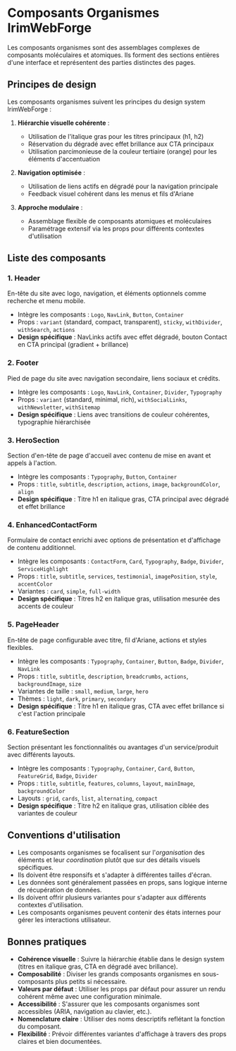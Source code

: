 # Composants Organismes IrimWebForge

Les composants organismes sont des assemblages complexes de composants moléculaires et atomiques. Ils forment des sections entières d'une interface et représentent des parties distinctes des pages.

## Principes de design

Les composants organismes suivent les principes du design system IrimWebForge :

1. **Hiérarchie visuelle cohérente** :

   - Utilisation de l'italique gras pour les titres principaux (h1, h2)
   - Réservation du dégradé avec effet brillance aux CTA principaux
   - Utilisation parcimonieuse de la couleur tertiaire (orange) pour les éléments d'accentuation

2. **Navigation optimisée** :

   - Utilisation de liens actifs en dégradé pour la navigation principale
   - Feedback visuel cohérent dans les menus et fils d'Ariane

3. **Approche modulaire** :
   - Assemblage flexible de composants atomiques et moléculaires
   - Paramétrage extensif via les props pour différents contextes d'utilisation

## Liste des composants

### 1. Header

En-tête du site avec logo, navigation, et éléments optionnels comme recherche et menu mobile.

- Intègre les composants : `Logo`, `NavLink`, `Button`, `Container`
- Props : `variant` (standard, compact, transparent), `sticky`, `withDivider`, `withSearch`, `actions`
- **Design spécifique** : NavLinks actifs avec effet dégradé, bouton Contact en CTA principal (gradient + brillance)

### 2. Footer

Pied de page du site avec navigation secondaire, liens sociaux et crédits.

- Intègre les composants : `Logo`, `NavLink`, `Container`, `Divider`, `Typography`
- Props : `variant` (standard, minimal, rich), `withSocialLinks`, `withNewsletter`, `withSitemap`
- **Design spécifique** : Liens avec transitions de couleur cohérentes, typographie hiérarchisée

### 3. HeroSection

Section d'en-tête de page d'accueil avec contenu de mise en avant et appels à l'action.

- Intègre les composants : `Typography`, `Button`, `Container`
- Props : `title`, `subtitle`, `description`, `actions`, `image`, `backgroundColor`, `align`
- **Design spécifique** : Titre h1 en italique gras, CTA principal avec dégradé et effet brillance

### 4. EnhancedContactForm

Formulaire de contact enrichi avec options de présentation et d'affichage de contenu additionnel.

- Intègre les composants : `ContactForm`, `Card`, `Typography`, `Badge`, `Divider`, `ServiceHighlight`
- Props : `title`, `subtitle`, `services`, `testimonial`, `imagePosition`, `style`, `accentColor`
- Variantes : `card`, `simple`, `full-width`
- **Design spécifique** : Titres h2 en italique gras, utilisation mesurée des accents de couleur

### 5. PageHeader

En-tête de page configurable avec titre, fil d'Ariane, actions et styles flexibles.

- Intègre les composants : `Typography`, `Container`, `Button`, `Badge`, `Divider`, `NavLink`
- Props : `title`, `subtitle`, `description`, `breadcrumbs`, `actions`, `backgroundImage`, `size`
- Variantes de taille : `small`, `medium`, `large`, `hero`
- Thèmes : `light`, `dark`, `primary`, `secondary`
- **Design spécifique** : Titre h1 en italique gras, CTA avec effet brillance si c'est l'action principale

### 6. FeatureSection

Section présentant les fonctionnalités ou avantages d'un service/produit avec différents layouts.

- Intègre les composants : `Typography`, `Container`, `Card`, `Button`, `FeatureGrid`, `Badge`, `Divider`
- Props : `title`, `subtitle`, `features`, `columns`, `layout`, `mainImage`, `backgroundColor`
- Layouts : `grid`, `cards`, `list`, `alternating`, `compact`
- **Design spécifique** : Titre h2 en italique gras, utilisation ciblée des variantes de couleur

## Conventions d'utilisation

- Les composants organismes se focalisent sur l'_organisation_ des éléments et leur _coordination_ plutôt que sur des détails visuels spécifiques.
- Ils doivent être responsifs et s'adapter à différentes tailles d'écran.
- Les données sont généralement passées en props, sans logique interne de récupération de données.
- Ils doivent offrir plusieurs variantes pour s'adapter aux différents contextes d'utilisation.
- Les composants organismes peuvent contenir des états internes pour gérer les interactions utilisateur.

## Bonnes pratiques

- **Cohérence visuelle** : Suivre la hiérarchie établie dans le design system (titres en italique gras, CTA en dégradé avec brillance).
- **Composabilité** : Diviser les grands composants organismes en sous-composants plus petits si nécessaire.
- **Valeurs par défaut** : Utiliser les props par défaut pour assurer un rendu cohérent même avec une configuration minimale.
- **Accessibilité** : S'assurer que les composants organismes sont accessibles (ARIA, navigation au clavier, etc.).
- **Nomenclature claire** : Utiliser des noms descriptifs reflétant la fonction du composant.
- **Flexibilité** : Prévoir différentes variantes d'affichage à travers des props claires et bien documentées.
